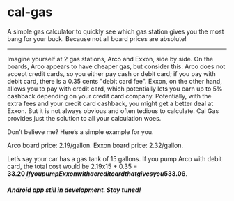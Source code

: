 # cal-gas
A simple gas calculator to quickly see which gas station gives you the most bang for your buck. Because not all board prices are absolute!

---
Imagine yourself at 2 gas stations, Arco and Exxon, side by side. On the boards, Arco appears to have cheaper gas, but consider this: Arco does not accept credit cards, so you either pay cash or debit card; if you pay with debit card, there is a 0.35 cents "debit card fee". Exxon, on the other hand, allows you to pay with credit card, which potentially lets you earn up to 5% cashback depending on your credit card company. Potentially, with the extra fees and your credit card cashback, you might get a better deal at Exxon. But it is not always obvious and often tedious to calculate. Cal Gas provides just the solution to all your calculation woes.

Don’t believe me? Here’s a simple example for you. 

Arco board price: 2.19/gallon. 
Exxon board price: 2.32/gallon. 

Let’s say your car has a gas tank of 15 gallons. If you pump Arco with debit card, the total cost would be 2.19x15 + 0.35 = __$33.20__. If you pump Exxon with a credit card that gives you 5% cashback on gas, your total cost would be 2.32x15x0.95 = __$33.06__.

***Android app still in development. Stay tuned!***
